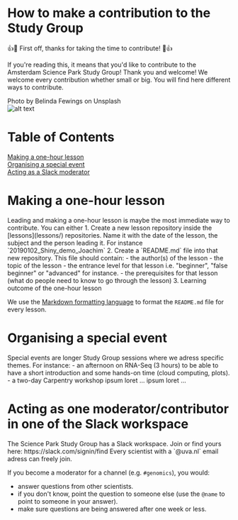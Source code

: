# How to make a contribution to the Study Group
:+1::tada: First off, thanks for taking the time to contribute! :tada::+1:  

If you're reading this, it means that you'd like to contribute to the Amsterdam Science Park Study Group! Thank you and welcome! We welcome every contribution whether small or big. You will find here different ways to contribute. 

Photo by Belinda Fewings on Unsplash  
![alt text](https://unsplash.com/photos/6wAGwpsXHE0 "Welcome!")

# Table of Contents  
[Making a one-hour lesson](#one-hour-lesson)    
[Organising a special event](#special-event)   
[Acting as a Slack moderator](#slack)   


<h1><a name="one-hour-lesson">Making a one-hour lesson </a></h1>
Leading and making a one-hour lesson is maybe the most immediate way to contribute. You can either 
1. Create a new lesson repository inside the [lessons](lessons/) repositories. Name it with the date of the lesson, the subject and the person leading it. For instance `20190102_Shiny_demo_Joachim`
2. Create a `README.md` file into that new repository. This file should contain:
  - the author(s) of the lesson
  - the topic of the lesson
  - the entrance level for that lesson i.e. "beginner", "false beginner" or "advanced" for instance. 
  - the prerequisites for that lesson (what do people need to know to go through the lesson)
3. Learning outcome of the one-hour lesson

We use the [Markdown formatting language](https://github.com/adam-p/markdown-here/wiki/Markdown-Cheatsheet) to format the `README.md` file for every lesson. 

<h1><a name="special-event">Organising a special event</a></h1>
Special events are longer Study Group sessions where we adress specific themes. For instance:
- an afternoon on RNA-Seq (3 hours) to be able to have a short introduction and some hands-on time (cloud computing, plots). 
- a two-day Carpentry workshop 
ipsum loret ...  
ipsum loret ...  

<h1><a name="slack">Acting as one moderator/contributor in one of the Slack workspace</a></h1>
The Science Park Study Group has a Slack workspace. Join or find yours here: https://slack.com/signin/find  
Every scientist with a `@uva.nl` email adress can freely join.   

If you become a moderator for a channel (e.g. `#genomics`), you would:
- answer questions from other scientists.
- if you don't know, point the question to someone else (use the `@name` to point to someone in your answer). 
- make sure questions are being answered after one week or less.
